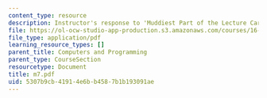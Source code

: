 ```yaml
---
content_type: resource
description: Instructor's response to 'Muddiest Part of the Lecture Cards'.
file: https://ol-ocw-studio-app-production.s3.amazonaws.com/courses/16-01-unified-engineering-i-ii-iii-iv-fall-2005-spring-2006/5307b9cb41914e6bb4587b1b193091ae_m7.pdf
file_type: application/pdf
learning_resource_types: []
parent_title: Computers and Programming
parent_type: CourseSection
resourcetype: Document
title: m7.pdf
uid: 5307b9cb-4191-4e6b-b458-7b1b193091ae
---
```

